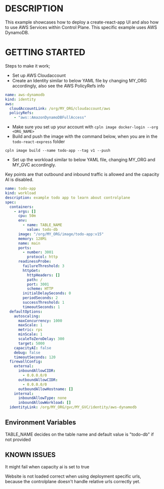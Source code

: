 # DESCRIPTION

This example showcases how to deploy a create-react-app UI and also how to use AWS Services within Control Plane. This specific example uses AWS DynamoDB.

# GETTING STARTED

Steps to make it work;

- Set up AWS Cloudaccount
- Create an Identity similar to below YAML file by changing MY_ORG accordingly, also see the AWS PolicyRefs info

```yaml
name: aws-dynamodb
kind: identity
aws:
  cloudAccountLink: /org/MY_ORG/cloudaccount/aws
  policyRefs:
    - "aws::AmazonDynamoDBFullAccess"
```

- Make sure you set up your account with `cpln image docker-login --org <ORG_NAME>`
- Build and push the image with the command below, when you are in the `todo-react-express` folder

```
cpln image build --name todo-app --tag v1 --push
```

- Set up the workload similar to below YAML file, changing MY_ORG and MY_GVC accordingly.

Key points are that outbound and inbound traffic is allowed and the capacity AI is disabled.

```yaml
name: todo-app
kind: workload
description: example todo app to learn about controlplane
spec:
  containers:
    - args: []
      cpu: 50m
      env:
        - name: TABLE_NAME
          value: todo-db
      image: "/org/MY_ORG/image/todo-app:v15"
      memory: 128Mi
      name: main
      ports:
        - number: 3001
          protocol: http
      readinessProbe:
        failureThreshold: 3
        httpGet:
          httpHeaders: []
          path: /
          port: 3001
          scheme: HTTP
        initialDelaySeconds: 0
        periodSeconds: 2
        successThreshold: 1
        timeoutSeconds: 1
  defaultOptions:
    autoscaling:
      maxConcurrency: 1000
      maxScale: 1
      metric: rps
      minScale: 1
      scaleToZeroDelay: 300
      target: 5000
    capacityAI: false
    debug: false
    timeoutSeconds: 120
  firewallConfig:
    external:
      inboundAllowCIDR:
        - 0.0.0.0/0
      outboundAllowCIDR:
        - 0.0.0.0/0
      outboundAllowHostname: []
    internal:
      inboundAllowType: none
      inboundAllowWorkload: []
  identityLink: /org/MY_ORG/gvc/MY_GVC/identity/aws-dynamodb
```

## Environment Variables

TABLE_NAME decides on the table name and default value is "todo-db" if not provided

## KNOWN ISSUES

It might fail when capacity ai is set to true

Website is not loaded correct when using deployment specific urls, because the controlplane doesn't handle relative urls correctly yet.
